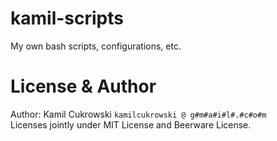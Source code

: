 # kamil-scripts

My own bash scripts, configurations, etc.  

# License & Author

Author: Kamil Cukrowski `kamilcukrowski @ g#m#a#i#l#.#c#o#m`  
Licenses jointly under MIT License and Beerware License.


